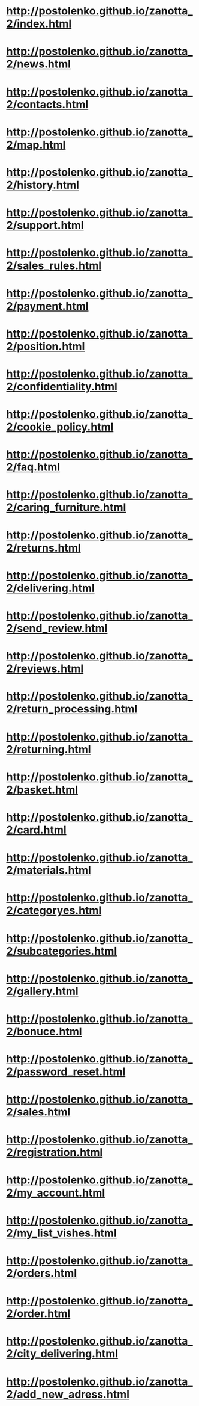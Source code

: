 # http://postolenko.github.io/zanotta_2/index.html
# http://postolenko.github.io/zanotta_2/news.html
# http://postolenko.github.io/zanotta_2/contacts.html
# http://postolenko.github.io/zanotta_2/map.html
# http://postolenko.github.io/zanotta_2/history.html
# http://postolenko.github.io/zanotta_2/support.html
# http://postolenko.github.io/zanotta_2/sales_rules.html
# http://postolenko.github.io/zanotta_2/payment.html
# http://postolenko.github.io/zanotta_2/position.html
# http://postolenko.github.io/zanotta_2/confidentiality.html
# http://postolenko.github.io/zanotta_2/cookie_policy.html
# http://postolenko.github.io/zanotta_2/faq.html
# http://postolenko.github.io/zanotta_2/caring_furniture.html
# http://postolenko.github.io/zanotta_2/returns.html
# http://postolenko.github.io/zanotta_2/delivering.html
# http://postolenko.github.io/zanotta_2/send_review.html
# http://postolenko.github.io/zanotta_2/reviews.html
# http://postolenko.github.io/zanotta_2/return_processing.html
# http://postolenko.github.io/zanotta_2/returning.html
# http://postolenko.github.io/zanotta_2/basket.html
# http://postolenko.github.io/zanotta_2/card.html
# http://postolenko.github.io/zanotta_2/materials.html
# http://postolenko.github.io/zanotta_2/categoryes.html
# http://postolenko.github.io/zanotta_2/subcategories.html
# http://postolenko.github.io/zanotta_2/gallery.html
# http://postolenko.github.io/zanotta_2/bonuce.html
# http://postolenko.github.io/zanotta_2/password_reset.html
# http://postolenko.github.io/zanotta_2/sales.html
# http://postolenko.github.io/zanotta_2/registration.html
# http://postolenko.github.io/zanotta_2/my_account.html
# http://postolenko.github.io/zanotta_2/my_list_vishes.html
# http://postolenko.github.io/zanotta_2/orders.html
# http://postolenko.github.io/zanotta_2/order.html
# http://postolenko.github.io/zanotta_2/city_delivering.html
# http://postolenko.github.io/zanotta_2/add_new_adress.html